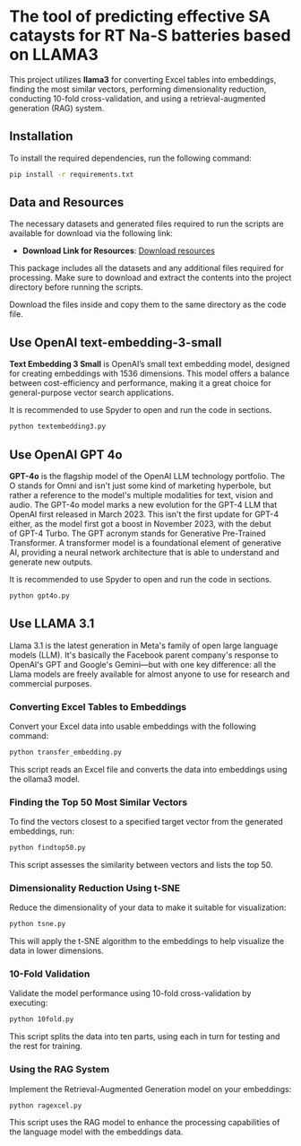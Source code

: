 ﻿# The tool of predicting effective SA cataysts for RT Na-S batteries based on LLAMA3
This project utilizes **llama3** for converting Excel tables into embeddings, finding the most similar vectors, performing dimensionality reduction, conducting 10-fold cross-validation, and using a retrieval-augmented generation (RAG) system.

## Installation

To install the required dependencies, run the following command:

```bash
pip install -r requirements.txt
```

## Data and Resources

The necessary datasets and generated files required to run the scripts are available for download via the following link:
- **Download Link for Resources**: [Download resources](https://drive.google.com/drive/folders/1MiYhggWrE7LT9Hs5rsCUqqUEBqEp8GOF?usp=sharing)

This package includes all the datasets and any additional files required for processing. Make sure to download and extract the contents into the project directory before running the scripts.

Download the files inside and copy them to the same directory as the code file.

## Use OpenAI text-embedding-3-small
**Text Embedding 3 Small** is OpenAI’s small text embedding model, designed for creating embeddings with 1536 dimensions. This model offers a balance between cost-efficiency and performance, making it a great choice for general-purpose vector search applications.

It is recommended to use Spyder to open and run the code in sections.
```bash
python textembedding3.py
```

## Use OpenAI GPT 4o

**GPT-4o** is the flagship model of the OpenAI LLM technology portfolio. The O stands for Omni and isn't just some kind of marketing hyperbole, but rather a reference to the model's multiple modalities for text, vision and audio.
The GPT-4o model marks a new evolution for the GPT-4 LLM that OpenAI first released in March 2023. This isn't the first update for GPT-4 either, as the model first got a boost in November 2023, with the debut of GPT-4 Turbo. The GPT acronym stands for Generative Pre-Trained Transformer. A transformer model is a foundational element of generative AI, providing a neural network architecture that is able to understand and generate new outputs.


It is recommended to use Spyder to open and run the code in sections.
```bash
python gpt4o.py
```

## Use LLAMA 3.1

Llama 3.1 is the latest generation in Meta's family of open large language models (LLM). It's basically the Facebook parent company's response to OpenAI's GPT and Google's Gemini—but with one key difference: all the Llama models are freely available for almost anyone to use for research and commercial purposes. 

### Converting Excel Tables to Embeddings
Convert your Excel data into usable embeddings with the following command:

```bash
python transfer_embedding.py
```

This script reads an Excel file and converts the data into embeddings using the ollama3 model.

### Finding the Top 50 Most Similar Vectors

To find the vectors closest to a specified target vector from the generated embeddings, run:

```bash
python findtop50.py
```

This script assesses the similarity between vectors and lists the top 50.

###  Dimensionality Reduction Using t-SNE

Reduce the dimensionality of your data to make it suitable for visualization:

```bash
python tsne.py
```

This will apply the t-SNE algorithm to the embeddings to help visualize the data in lower dimensions.

### 10-Fold Validation

Validate the model performance using 10-fold cross-validation by executing:

```bash
python 10fold.py
```
This script splits the data into ten parts, using each in turn for testing and the rest for training.

### Using the RAG System

Implement the Retrieval-Augmented Generation model on your embeddings:

```bash
python ragexcel.py
```

This script uses the RAG model to enhance the processing capabilities of the language model with the embeddings data.

